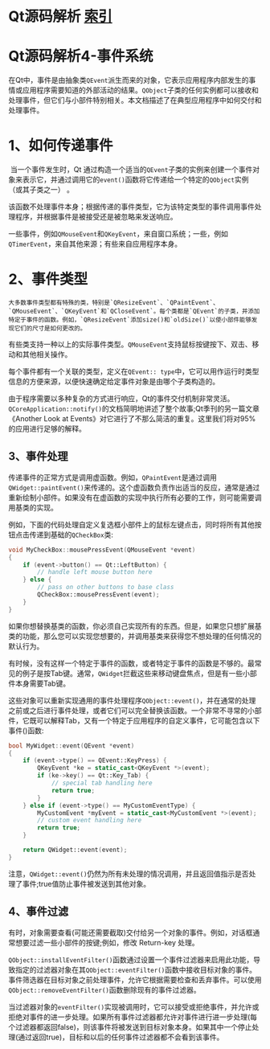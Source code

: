# Qt源码解析 [索引](https://blog.csdn.net/xinqingwuji/article/details/118365888)

# Qt源码解析4-事件系统

​	在Qt中，事件是由抽象类`QEvent`派生而来的对象，它表示应用程序内部发生的事情或应用程序需要知道的外部活动的结果。`QObject`子类的任何实例都可以接收和处理事件，但它们与小部件特别相关。本文档描述了在典型应用程序中如何交付和处理事件。

# 1、如何传递事件

​	当一个事件发生时，Qt 通过构造一个适当的`QEvent`子类的实例来创建一个事件对象来表示它，并通过调用它的`event()`函数将它传递给一个特定的`QObject`实例（或其子类之一） 。

该函数不处理事件本身；根据传递的事件类型，它为该特定类型的事件调用事件处理程序，并根据事件是被接受还是被忽略来发送响应。

一些事件，例如`QMouseEvent`和`QKeyEvent`，来自窗口系统；一些，例如`QTimerEvent`，来自其他来源；有些来自应用程序本身。

# 2、事件类型

 	大多数事件类型都有特殊的类，特别是`QResizeEvent`、`QPaintEvent`、`QMouseEvent`、`QKeyEvent`和`QCloseEvent`。每个类都是`QEvent`的子类，并添加特定于事件的函数。例如，`QResizeEvent`添加size()和`oldSize()`以使小部件能够发现它们的尺寸是如何更改的。

​	有些类支持一种以上的实际事件类型。`QMouseEvent`支持鼠标按键按下、双击、移动和其他相关操作。

​	每个事件都有一个关联的类型，定义在`QEvent:: type`中，它可以用作运行时类型信息的方便来源，以便快速确定给定事件对象是由哪个子类构造的。

​	由于程序需要以多种复杂的方式进行响应，Qt的事件交付机制非常灵活。`QCoreApplication::notify()`的文档简明地讲述了整个故事;Qt季刊的另一篇文章《Another Look at Events》对它进行了不那么简洁的重复。这里我们将对95%的应用进行足够的解释。

## 3、事件处理

​	传递事件的正常方式是调用虚函数。例如，`QPaintEvent`是通过调用`QWidget::paintEvent()`来传递的。这个虚函数负责作出适当的反应，通常是通过重新绘制小部件。如果没有在虚函数的实现中执行所有必要的工作，则可能需要调用基类的实现。

例如，下面的代码处理自定义复选框小部件上的鼠标左键点击，同时将所有其他按钮点击传递到基础的`QCheckBox`类:

```c++
void MyCheckBox::mousePressEvent(QMouseEvent *event)
{
    if (event->button() == Qt::LeftButton) {
        // handle left mouse button here
    } else {
        // pass on other buttons to base class
        QCheckBox::mousePressEvent(event);
    }
}
```

​	如果你想替换基类的函数，你必须自己实现所有的东西。但是，如果您只想扩展基类的功能，那么您可以实现您想要的，并调用基类来获得您不想处理的任何情况的默认行为。

​	有时候，没有这样一个特定于事件的函数，或者特定于事件的函数是不够的。最常见的例子是按Tab键。通常，`QWidget`拦截这些来移动键盘焦点，但是有一些小部件本身需要Tab键。

​	这些对象可以重新实现通用的事件处理程序`QObject::event()`，并在通常的处理之前或之后进行事件处理，或者它们可以完全替换该函数。一个非常不寻常的小部件，它既可以解释Tab，又有一个特定于应用程序的自定义事件，它可能包含以下事件()函数:

```c++
bool MyWidget::event(QEvent *event)
{
    if (event->type() == QEvent::KeyPress) {
        QKeyEvent *ke = static_cast<QKeyEvent *>(event);
        if (ke->key() == Qt::Key_Tab) {
            // special tab handling here
            return true;
        }
    } else if (event->type() == MyCustomEventType) {
        MyCustomEvent *myEvent = static_cast<MyCustomEvent *>(event);
        // custom event handling here
        return true;
    }

    return QWidget::event(event);
}
```

注意，`QWidget::event()`仍然为所有未处理的情况调用，并且返回值指示是否处理了事件;true值防止事件被发送到其他对象。

## 4、事件过滤

​	有时，对象需要查看(可能还需要截取)交付给另一个对象的事件。例如，对话框通常想要过滤一些小部件的按键;例如，修改 Return-key 处理。

​	`QObject::installEventFilter()`函数通过设置一个事件过滤器来启用此功能，导致指定的过滤器对象在其`QObject::eventFilter()`函数中接收目标对象的事件。事件筛选器在目标对象之前处理事件，允许它根据需要检查和丢弃事件。可以使用`QObject::removeEventFilter()`函数删除现有的事件过滤器。

​	当过滤器对象的`eventFilter()`实现被调用时，它可以接受或拒绝事件，并允许或拒绝对事件的进一步处理。如果所有事件过滤器都允许对事件进行进一步处理(每个过滤器都返回false)，则该事件将被发送到目标对象本身。如果其中一个停止处理(通过返回true)，目标和以后的任何事件过滤器都不会看到该事件。